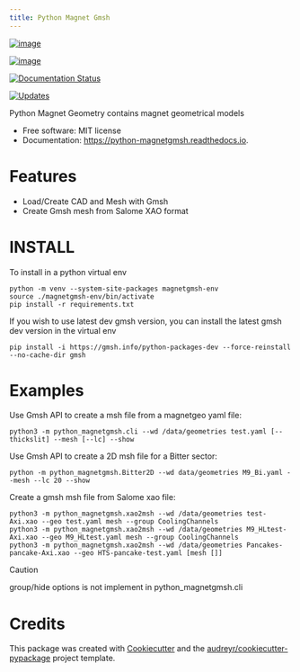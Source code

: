 ```yaml
---
title: Python Magnet Gmsh
---
```


[![image](https://img.shields.io/pypi/v/python_magnetgmsh.svg)](https://pypi.python.org/pypi/python_magnetgmsh)

[![image](https://img.shields.io/travis/Trophime/python_magnetgmsh.svg)](https://travis-ci.com/Trophime/python_magnetgmsh)

[![Documentation Status](https://readthedocs.org/projects/python-magnetgmsh/badge/?version=latest)](https://python-magnetgmsh.readthedocs.io/en/latest/?version=latest)

[![Updates](https://pyup.io/repos/github/Trophime/python_magnetgmsh/shield.svg)](https://pyup.io/repos/github/Trophime/python_magnetgmsh/)

Python Magnet Geometry contains magnet geometrical models

-   Free software: MIT license
-   Documentation: <https://python-magnetgmsh.readthedocs.io>.

Features
========

-   Load/Create CAD and Mesh with Gmsh
-   Create Gmsh mesh from Salome XAO format

INSTALL
=======

To install in a python virtual env

```
python -m venv --system-site-packages magnetgmsh-env
source ./magnetgmsh-env/bin/activate
pip install -r requirements.txt
```

If you wish to use latest dev gmsh version, you can install the latest gmsh dev version in the virtual env 

```
pip install -i https://gmsh.info/python-packages-dev --force-reinstall --no-cache-dir gmsh
```


Examples
========

Use Gmsh API to create a msh file from a magnetgeo yaml file:

```
python3 -m python_magnetgmsh.cli --wd /data/geometries test.yaml [--thickslit] --mesh [--lc] --show
```

Use Gmsh API to create a 2D msh file for a Bitter sector:

```
python -m python_magnetgmsh.Bitter2D --wd data/geometries M9_Bi.yaml --mesh --lc 20 --show
```



Create a gmsh msh file from Salome xao file:

```
python3 -m python_magnetgmsh.xao2msh --wd /data/geometries test-Axi.xao --geo test.yaml mesh --group CoolingChannels
python3 -m python_magnetgmsh.xao2msh --wd /data/geometries M9_HLtest-Axi.xao --geo M9_HLtest.yaml mesh --group CoolingChannels
python3 -m python_magnetgmsh.xao2msh --wd /data/geometries Pancakes-pancake-Axi.xao --geo HTS-pancake-test.yaml [mesh []]
```

> [!CAUTION]
> group/hide options is not implement in python_magnetgmsh.cli

Credits
=======

This package was created with
[Cookiecutter](https://github.com/audreyr/cookiecutter) and the
[audreyr/cookiecutter-pypackage](https://github.com/audreyr/cookiecutter-pypackage)
project template.
